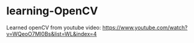 # learning-OpenCV

Learned openCV from youtube video: 
 https://www.youtube.com/watch?v=WQeoO7MI0Bs&list=WL&index=4
